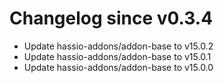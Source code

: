 # Changelog since v0.3.4
- Update hassio-addons/addon-base to v15.0.2 
- Update hassio-addons/addon-base to v15.0.1 
- Update hassio-addons/addon-base to v15.0.0 
